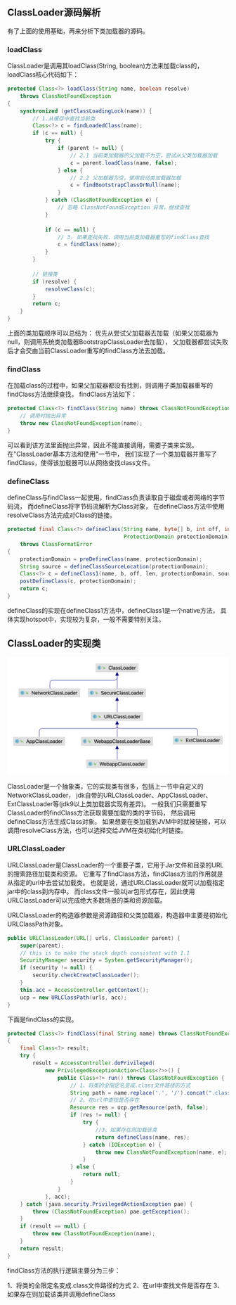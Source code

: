 ## ClassLoader源码解析
有了上面的使用基础，再来分析下类加载器的源码。

### loadClass

ClassLoader是调用其loadClass(String, boolean)方法来加载class的，loadClass核心代码如下：
```java
protected Class<?> loadClass(String name, boolean resolve)
    throws ClassNotFoundException
{
    synchronized (getClassLoadingLock(name)) {
        // 1.从缓存中查找当前类
        Class<?> c = findLoadedClass(name);
        if (c == null) {
            try {
                if (parent != null) {
                    // 2.1 当前类加载器的父加载不为空，尝试从父类加载器加载
                    c = parent.loadClass(name, false);
                } else {
                    // 2.2 父加载器为空，使用启动类加载器加载
                    c = findBootstrapClassOrNull(name);
                }
            } catch (ClassNotFoundException e) {
                // 忽略 ClassNotFoundException 异常，继续查找
            }

            if (c == null) {
                // 3. 如果查找失败，调用当前类加载器重写的findClass查找
                c = findClass(name);
            }
        }
        
        // 链接类
        if (resolve) {
            resolveClass(c);
        }
        return c;
    }
}
```
上面的类加载顺序可以总结为：
优先从尝试父加载器去加载（如果父加载器为null，则调用系统类加载器BootstrapClassLoader去加载），
父加载器都尝试失败后才会交由当前ClassLoader重写的findClass方法去加载。

### findClass
在加载class的过程中，如果父加载器都没有找到，则调用子类加载器重写的findClass方法继续查找，
findClass方法如下：
```java
protected Class<?> findClass(String name) throws ClassNotFoundException {
    // 调用时抛出异常  
    throw new ClassNotFoundException(name);
}
```
可以看到该方法里面抛出异常，因此不能直接调用，需要子类来实现。
在"ClassLoader基本方法和使用"一节中，
我们实现了一个类加载器并重写了findClass，使得该加载器可以从网络查找class文件。

### defineClass

defineClass与findClass一起使用，findClass负责读取自于磁盘或者网络的字节码流，
而defineClass将字节码流解析为Class对象， 
在defineClass方法中使用resolveClass方法完成对Class的链接。
```java
protected final Class<?> defineClass(String name, byte[] b, int off, int len,
                                     ProtectionDomain protectionDomain)
    throws ClassFormatError
{
    protectionDomain = preDefineClass(name, protectionDomain);
    String source = defineClassSourceLocation(protectionDomain);
    Class<?> c = defineClass1(name, b, off, len, protectionDomain, source);
    postDefineClass(c, protectionDomain);
    return c;
}
```
defineClass的实现在defineClass1方法中，defineClass1是一个native方法，
具体实现hotspot中，实现较为复杂，一般不需要特别关注。


## ClassLoader的实现类

![ClassLoader的实现类](./Classloader-UML.png)

ClassLoader是一个抽象类，它的实现类有很多，包括上一节中自定义的NetworkClassLoader，
jdk自带的URLClassLoader、AppClassLoader、ExtClassLoader等(jdk9以上类加载器实现有差异)。
一般我们只需要重写ClassLoader的findClass方法获取需要加载的类的字节码，
然后调用defineClass方法生成Class对象。
如果想要在类加载到JVM中时就被链接，可以调用resolveClass方法，也可以选择交给JVM在类初始化时链接。

### URLClassLoader

URLClassLoader是ClassLoader的一个重要子类，它用于Jar文件和目录的URL的搜索路径加载类和资源。
它重写了findClass方法，findClass方法的作用就是从指定的url中去尝试加载类。
也就是说，通过URLClassLoader就可以加载指定jar中的class到内存中。
而class文件一般以jar包形式存在，因此使用URLClassLoader可以完成绝大多数场景的类和资源加载。

URLClassLoader的构造器参数是资源路径和父类加载器，构造器中主要是初始化URLClassPath对象。
```java
public URLClassLoader(URL[] urls, ClassLoader parent) {
    super(parent);
    // this is to make the stack depth consistent with 1.1
    SecurityManager security = System.getSecurityManager();
    if (security != null) {
        security.checkCreateClassLoader();
    }
    this.acc = AccessController.getContext();
    ucp = new URLClassPath(urls, acc);
}
```

下面是findClass的实现。
```java
protected Class<?> findClass(final String name) throws ClassNotFoundException
{
    final Class<?> result;
    try {
        result = AccessController.doPrivileged(
            new PrivilegedExceptionAction<Class<?>>() {
                public Class<?> run() throws ClassNotFoundException {
                    // 1、将类的全限定名变成.class文件路径的方式
                    String path = name.replace('.', '/').concat(".class");
                    // 2、在url中查找是否存在
                    Resource res = ucp.getResource(path, false);
                    if (res != null) {
                        try {
                            //3、如果存在则加载该类
                            return defineClass(name, res);
                        } catch (IOException e) {
                            throw new ClassNotFoundException(name, e);
                        }
                    } else {
                        return null;
                    }
                }
            }, acc);
    } catch (java.security.PrivilegedActionException pae) {
        throw (ClassNotFoundException) pae.getException();
    }
    if (result == null) {
        throw new ClassNotFoundException(name);
    }
    return result;
}
```
findClass方法的执行逻辑主要分为三步：

1、将类的全限定名变成.class文件路径的方式
2、在url中查找文件是否存在
3、如果存在则加载该类并调用defineClass
